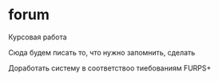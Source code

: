 # forum
Курсовая работа

Сюда будем писать то, что нужно запомнить, сделать

Доработать систему в соответствоо тиебованиям FURPS+